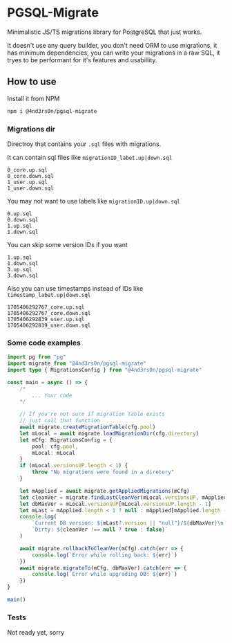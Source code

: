 # PGSQL-Migrate

Minimalistic JS/TS migrations library for PostgreSQL that just works.

It doesn't use any query builder, you don't need ORM to use migrations, it has minimum dependencies, you can write your migrations in a raw SQL, it tryes to be performant for it's features and usabillity.

## How to use
Install it from NPM
```sh
npm i @4nd3rs0n/pgsql-migrate
```

### Migrations dir
Directroy that contains your `.sql` files with migrations.

It can contain sql files like `migrationID_labet.up|down.sql`
```
0_core.up.sql
0_core.down.sql
1_user.up.sql
1_user.down.sql
```
You may not want to use labels like `migrationID.up|down.sql`
```
0.up.sql
0.down.sql
1.up.sql
1.down.sql
```
You can skip some version IDs if you want
```
1.up.sql
1.down.sql
3.up.sql
3.down.sql
```

Also you can use timestamps instead of IDs like `timestamp_labet.up|down.sql`
```
1705406292767_core.up.sql
1705406292767_core.down.sql
1705406292839_user.up.sql
1705406292839_user.down.sql
```

### Some code examples
```ts
import pg from "pg"
import migrate from "@4nd3rs0n/pgsql-migrate"
import type { MigrationsConfig } from "@4nd3rs0n/pgsql-migrate"

const main = async () => {
    /*
        ... Your code
    */

    // If you're not sure if migration table exists
    // just call that function
    await migrate.createMigrationTable(cfg.pool)
    let mLocal = await migrate.loadMigrationDir(cfg.directory)
    let mCfg: MigrationsConfig = {
        pool: cfg.pool, 
        mLocal: mLocal
    }
    if (mLocal.versionsUP.length < 1) {
        throw "No migrations were found in a diretory"
    }

    let mApplied = await migrate.getAppliedMigrations(mCfg)
    let cleanVer = migrate.findLastCleanVer(mLocal.versionsUP, mApplied)
    let dbMaxVer = mLocal.versionsUP[mLocal.versionsUP.length - 1]
    let mLast = mApplied.length < 1 ? null : mApplied[mApplied.length - 1]
    console.log(
        `Current DB version: ${mLast?.version || "null"}/${dbMaxVer}\n`+
        `Dirty: ${cleanVer !== null ? true : false}`
    )

    await migrate.rollbackToCleanVer(mCfg).catch(err => {
        console.log(`Error while rolling back: ${err}`)
    })
    await migrate.migrateTo(mCfg, dbMaxVer).catch(err => {
        console.log(`Error while upgrading DB: ${err}`)
    })
}

main()
```

### Tests
Not ready yet, sorry
